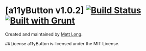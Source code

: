 [a11yButton v1.0.2] [![Build Status](https://travis-ci.org/longmatthewh/jquery-a11yButton.svg?branch=master)](https://travis-ci.org/longmatthewh/jquery-a11yButton) [![Built with Grunt](https://cdn.gruntjs.com/builtwith.png)](http://gruntjs.com/)
===============

Created and maintained by [Matt Long](https://github.com/longmatthewh).

##License
a11yButton is licensed under the MIT License.
